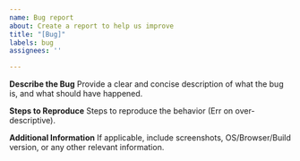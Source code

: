 ```yaml
---
name: Bug report
about: Create a report to help us improve
title: "[Bug]"
labels: bug
assignees: ''

---
```


**Describe the Bug**
Provide a clear and concise description of what the bug is, and what should have happened.

**Steps to Reproduce**
Steps to reproduce the behavior (Err on over-descriptive).

**Additional Information**
If applicable, include screenshots, OS/Browser/Build version, or any other relevant information.
